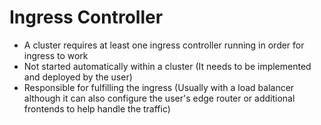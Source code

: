 # Ingress Controller

* A cluster requires at least one ingress controller running in order for ingress to work
* Not started automatically within a cluster (It needs to be implemented and deployed by the user)
* Responsible for fulfilling the ingress (Usually with a load balancer although it can also configure the user's edge router or additional frontends to help handle the traffic)